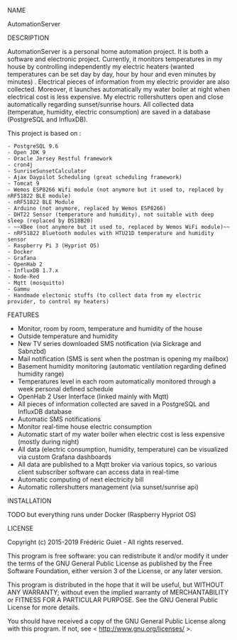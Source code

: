 NAME
    
  AutomationServer

DESCRIPTION

  AutomationServer is a personal home automation project. 
  It is both a software and electronic project.
  Currently, it monitors temperatures in my house by controlling independently my electric heaters (wanted temperatures can be set day by day, hour by hour and even minutes by minutes) . 
  Electrical pieces of information from my electric provider are also collected. 
  Moreover, it launches automatically my water boiler at night when electrical cost is less expensive. My electric rollershutters open and close automatically regarding sunset/sunrise hours.
  All collected data (temperatue, humidity, electric consumption) are saved in a database (PostgreSQL and InfluxDB).
  
  This project is based on :
  
    - PostgreSQL 9.6
    - Open JDK 9
    - Oracle Jersey Restful framework
    - cron4j
    - SunriseSunsetCalculator
    - Ajax Daypilot Scheduling (great scheduling framework)
    - Tomcat 9
    - Wemos ESP8266 Wifi module (not anymore but it used to, replaced by nRF51822 BLE module)
    - nRF51822 BLE Module
    - Arduino (not anymore, replaced by Wemos ESP8266)
    - DHT22 Sensor (temperature and humidity), not suitable with deep sleep (replaced by DS18B20)
    - ~~XBee (not anymore but it used to, replaced by Wemos WiFi module)~~
    - nRF51822 Bluetooth modules with HTU21D temperature and humidity sensor
    - Raspberry Pi 3 (Hypriot OS)
    - Docker
    - Grafana
    - OpenHab 2
    - InfluxDB 1.7.x
    - Node-Red
    - Mqtt (mosquitto)
    - Gammu
    - Handmade electonic stuffs (to collect data from my electric provider, to control my heaters)
  
FEATURES

  - Monitor, room by room, temperature and humidity of the house
  - Outside temperature and humidity
  - New TV series downloaded SMS notification (via Sickrage and Sabnzbd)
  - Mail notification (SMS is sent when the postman is opening my mailbox)
  - Basement humidity monitoring (automatic ventilation regarding defined humidity range)
  - Temperatures level in each room automatically monitored through a week personal defined schedule
  - OpenHab 2 User Interface (linked mainly with Mqtt)
  - All pieces of information collected are saved in a PostgreSQL and InfluxDB database 
  - Automatic SMS notifications
  - Monitor real-time house electric consumption
  - Automatic start of my water boiler when electric cost is less expensive (mostly during night)
  - All data (electric consumption, humidity, temperature) can be visualized via custom Grafana dashboards
  - All data are published to a Mqtt broker via various topics, so various client subscriber software can access data in real-time
  - Automatic computing of next electricity bill
  - Automatic rollershutters management (via sunset/sunrise api)

INSTALLATION

  TODO but everything runs under Docker (Raspberry Hypriot OS) 

LICENSE

  Copyright (c) 2015-2019 Frédéric Guiet  - All rights reserved.

  This program is free software: you can redistribute it and/or modify
  it under the terms of the GNU General Public License as published by
  the Free Software Foundation, either version 3 of the License, or
  any later version.

  This program is distributed in the hope that it will be useful,
  but WITHOUT ANY WARRANTY; without even the implied warranty of
  MERCHANTABILITY or FITNESS FOR A PARTICULAR PURPOSE.  See the
  GNU General Public License for more details.

  You should have received a copy of the GNU General Public License
  along with this program.  If not, see < http://www.gnu.org/licenses/ >.

